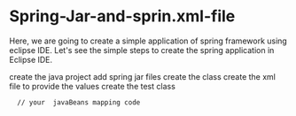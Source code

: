 # Spring-Jar-and-sprin.xml-file
Here, we are going to create a simple application of spring framework using eclipse IDE. Let's see the simple steps to create the spring application in Eclipse IDE.

create the java project
add spring jar files
create the class
create the xml file to provide the values
create the test class

<beans xmlns="http://www.springframework.org/schema/beans"
	xmlns:xsi="http://www.w3.org/2001/XMLSchema-instance"
	xsi:schemaLocation="http://www.springframework.org/schema/beans
           http://www.springframework.org/schema/beans/spring-beans-3.0.xsd">
	   
	  
	  // your  javaBeans mapping code 
	  
</beans>



	   
           
    
      
